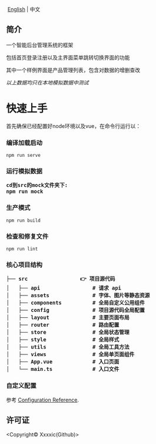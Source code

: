 ​									[English]() | 中文

## 简介

一个智能后台管理系统的框架

包括首页登录注册以及主界面菜单跳转切换界面的功能

其中一个样例界面是产品管理列表，包含对数据的增删查改

*以上数据均只在本地模拟数据中测试*

# 快速上手

首先确保已经配置好node环境以及vue，在命令行运行以：

### 编译加载启动

```
npm run serve
```

<h3> 运行模拟数据

```
cd到src的mock文件夹下:
npm run mock
```

### 生产模式

```
npm run build
```

### 检查和修复文件

```
npm run lint
```

<h3>核心项目结构

```
├── src					👉 项目源代码
│   ├── api              	# 请求 api
│   ├── assets              # 字体、图片等静态资源
│   ├── components          # 全局自定义公用组件
│   ├── config              # 项目源代码全局配置
│   ├── layout              # 主要页面布局
│   ├── router              # 路由配置
│   ├── store               # 全局状态管理
│   ├── style               # 全局样式
│   ├── utils               # 全局工具方法
│   ├── views               # 全局单页面组件
│   ├── App.vue             # 入口页面
│   └── main.ts             # 入口文件
```

### 自定义配置

参考 [Configuration Reference](https://cli.vuejs.org/config/).

## 许可证

<Copyright©  Xxxxic(Github)>

